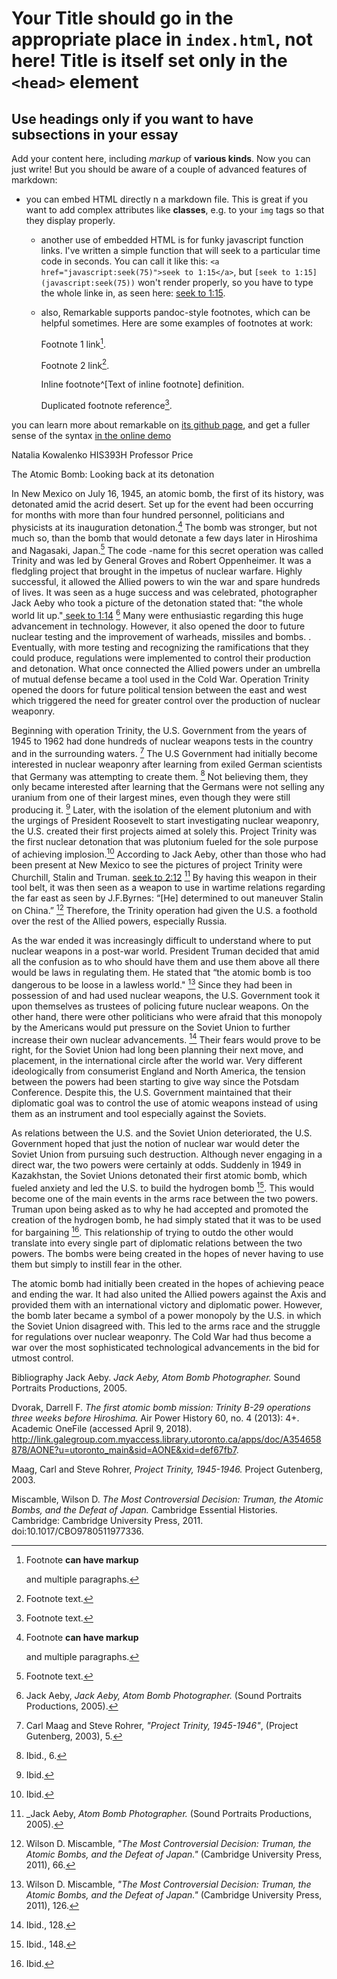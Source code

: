 # Your Title should go in the appropriate place in `index.html`, not here! Title is itself set only in the `<head>` element

## Use headings only if you want to have subsections in your essay

<div class="sidepanel">
              <!-- This is the div where all the popcorn action will hapen -->
              <div id="popcorn-container">
              </div>
            </div>



Add your content here, including _markup_ of **various kinds**. Now you can just write! But you should be aware of a couple of advanced features of markdown:
- you can embed HTML directly n a markdown file. This is great if you want to add complex attributes like **classes**, e.g. to your `img` tags so that they display properly.
  - another use of embedded HTML is for funky javascript function links. I've written a simple function that will seek to a particular time code in seconds.  You can call it like this: `<a href="javascript:seek(75)">seek to 1:15</a>`, but `[seek to 1:15](javascript:seek(75))` won't render properly, so you have to type the whole linke in, as seen here: <a href="#" onclick="javascript:seek(75)"> seek to 1:15</a>.
  - also, Remarkable supports pandoc-style footnotes, which can be helpful sometimes. Here are some examples of footnotes at work:

    Footnote 1 link[^first].

    Footnote 2 link[^second].

    Inline footnote^[Text of inline footnote] definition.

    Duplicated footnote reference[^second].

you can learn more about remarkable on [its github page](https://github.com/jonschlinkert/remarkable), and get a fuller sense of the syntax [in the online demo](https://jonschlinkert.github.io/remarkable/demo/)


[^first]: Footnote **can have markup**

    and multiple paragraphs.

[^second]: Footnote text.

Natalia Kowalenko
HIS393H
Professor Price

The Atomic Bomb: Looking back at its detonation


In New Mexico on July 16, 1945, an atomic bomb, the first of its history, was detonated amid the acrid desert. Set up for the event had been occurring for months with more than four hundred personnel, politicians and physicists at its inauguration detonation.[^first] The bomb was stronger, but not much so, than the bomb that would detonate a few days later in Hiroshima and Nagasaki, Japan.[^second] The code -name for this secret operation was called Trinity and was led by General Groves and Robert Oppenheimer. It was a fledgling project that brought in the impetus of nuclear warfare. Highly successful, it allowed the Allied powers to win the war and spare hundreds of lives. It was seen as a huge success and was celebrated, photographer Jack Aeby who took a picture of the detonation stated that: "the whole world lit up."<a href="https://storycorps.org/listen/jack-aeby-atom-bomb-photographer/" onclick="javascript:seek(110)"> seek to 1:14</a> [^third] Many were enthusiastic regarding this huge advancement in technology. However, it also opened the door to future nuclear testing and the improvement of warheads, missiles and bombs. . Eventually, with more testing and recognizing the ramifications that they could produce, regulations were implemented to control their production and detonation. What once connected the Allied powers under an umbrella of mutual defense became a tool used in the Cold War. Operation Trinity opened the doors for future political tension between the east and west which triggered the need for greater control over the production of nuclear weaponry.




[^first]: Darrel F. Dvorak, _"The first atomic bomb mission: Trinity B-29 operations three weeks before Hiroshima"_, (Academic OneFile, 2013), 1.
[^second]: Ibid.
[^third]: Jack Aeby, _Jack Aeby, Atom Bomb Photographer._ (Sound Portraits Productions, 2005).




Beginning with operation Trinity, the U.S. Government from the years of 1945 to 1962 had done hundreds of nuclear weapons tests in the country and in the surrounding waters. [^fourth] The U.S Government had initially become interested in nuclear weaponry after learning from exiled German scientists that Germany was attempting to create them. [^fifth]  Not believing them, they only became interested after learning that the Germans were not selling any uranium from one of their largest mines, even though they were still producing it. [^sixth]  Later, with the isolation of the element plutonium and with the urgings of President Roosevelt to start investigating nuclear weaponry, the U.S. created their first projects aimed at solely this. Project Trinity was the first nuclear detonation that was plutonium fueled for the sole purpose of achieving implosion.[^seventh]  According to Jack Aeby, other than those who had been present at New Mexico to see the pictures of project Trinity were Churchill, Stalin and Truman. <a href="https://storycorps.org/listen/jack-aeby-atom-bomb-photographer/" onclick="javascript:seek(208)"> seek to 2:12</a> [^eighth] By having this weapon in their tool belt, it was then seen as a weapon to use in wartime relations regarding the far east as seen by J.F.Byrnes: “[He] determined to out maneuver Stalin on China.” [^ninth] Therefore, the Trinity operation had given the U.S. a foothold over the rest of the Allied powers, especially Russia.




[^fourth]: Carl Maag and Steve Rohrer, _"Project Trinity, 1945-1946"_, (Project Gutenberg, 2003), 5.
[^fifth]: Ibid., 6.
[^sixth]: Ibid.
[^seventh]: Ibid.
[^eighth]: _Jack Aeby, _Atom Bomb Photographer._ (Sound Portraits Productions, 2005).
[^ninth]: Wilson D. Miscamble, _"The Most Controversial Decision: Truman, the Atomic Bombs, and the Defeat of Japan."_ (Cambridge University Press, 2011), 66.




As the war ended it was increasingly difficult to understand where to put nuclear weapons in a post-war world. President Truman decided that amid all the confusion as to who should have them and use them above all there would be laws in regulating them. He stated that “the atomic bomb is too dangerous to be loose in a lawless world." [^tenth]  Since they had been in possession of and had used nuclear weapons, the U.S. Government took it upon themselves as trustees of policing future nuclear weapons. On the other hand, there were other politicians who were afraid that this monopoly by the Americans would put pressure on the Soviet Union to further increase their own nuclear advancements. [^eleventh]  Their fears would prove to be right, for the Soviet Union had long been planning their next move, and placement, in the international circle after the world war. Very different ideologically from consumerist England and North America, the tension between the powers had been starting to give way since the Potsdam Conference. Despite this, the U.S. Government maintained that their diplomatic goal was to control the use of atomic weapons instead of using them as an instrument and tool especially against the Soviets.




[^tenth]: Wilson D. Miscamble, _"The Most Controversial Decision: Truman, the Atomic Bombs, and the Defeat of Japan."_ (Cambridge University Press, 2011), 126.
[^eleventh]: Ibid., 128.




As relations between the U.S. and the Soviet Union deteriorated, the U.S. Government hoped that just the notion of nuclear war would deter the Soviet Union from pursuing such destruction. Although never engaging in a direct war, the two powers were certainly at odds. Suddenly in 1949 in Kazakhstan, the Soviet Unions detonated their first atomic bomb, which fueled anxiety and led the U.S. to build the hydrogen bomb [^twelfth].  This would become one of the main events in the arms race between the two powers. Truman upon being asked as to why he had accepted and promoted the creation of the hydrogen bomb, he had simply stated that it was to be used for bargaining [^thirteenth].  This relationship of trying to outdo the other would translate into every single part of diplomatic relations between the two powers. The bombs were being created in the hopes of never having to use them but simply to instill fear in the other.




[^twelfth]: Ibid., 148.
[^thirteenth]: Ibid.




 The atomic bomb had initially been created in the hopes of achieving peace and ending the war. It had also united the Allied powers against the Axis and provided them with an international victory and diplomatic power. However, the bomb later became a symbol of a power monopoly by the U.S. in which the Soviet Union disagreed with. This led to the arms race and the struggle for regulations over nuclear weaponry. The Cold War had thus become a war over the most sophisticated technological advancements in the bid for utmost control.


Bibliography
Jack Aeby. _Jack Aeby, Atom Bomb Photographer._ Sound Portraits Productions, 2005.


Dvorak, Darrell F. _The first atomic bomb mission: Trinity B-29 operations three weeks before Hiroshima._ Air Power History 60, no. 4 (2013): 4+. Academic OneFile (accessed April 9, 2018). http://link.galegroup.com.myaccess.library.utoronto.ca/apps/doc/A354658878/AONE?u=utoronto_main&sid=AONE&xid=def67fb7.


Maag, Carl and Steve Rohrer, _Project Trinity, 1945-1946._ Project Gutenberg, 2003.


Miscamble, Wilson D. _The Most Controversial Decision: Truman, the Atomic Bombs, and the Defeat of Japan._ Cambridge Essential Histories. Cambridge: Cambridge University Press, 2011. doi:10.1017/CBO9780511977336.
